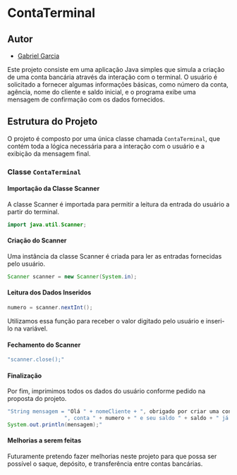# ContaTerminal

## Autor 
- [Gabriel Garcia](https://github.com/GabrielGarciaUSP)

Este projeto consiste em uma aplicação Java simples que simula a criação de uma conta bancária através da interação com o terminal. O usuário é solicitado a fornecer algumas informações básicas, como número da conta, agência, nome do cliente e saldo inicial, e o programa exibe uma mensagem de confirmação com os dados fornecidos.

## Estrutura do Projeto

O projeto é composto por uma única classe chamada `ContaTerminal`, que contém toda a lógica necessária para a interação com o usuário e a exibição da mensagem final.

### Classe `ContaTerminal`

#### Importação da Classe Scanner

A classe Scanner é importada para permitir a leitura da entrada do usuário a partir do terminal.

```java
import java.util.Scanner;
```
#### Criação do Scanner

Uma instância da classe Scanner é criada para ler as entradas fornecidas pelo usuário.
```java
Scanner scanner = new Scanner(System.in);
```
#### Leitura dos Dados Inseridos
```java
numero = scanner.nextInt();
```
Utilizamos essa função para receber o valor digitado pelo usuário e inseri-lo na variável.

#### Fechamento do Scanner
```java
"scanner.close();"
```
#### Finalização

Por fim, imprimimos todos os dados do usuário conforme pedido na proposta do projeto.
```java
"String mensagem = "Olá " + nomeCliente + ", obrigado por criar uma conta em nosso banco, sua agência é " + agencia +
                  ", conta " + numero + " e seu saldo " + saldo + " já está disponível para saque.";
System.out.println(mensagem);"
```
#### Melhorias a serem feitas

Futuramente pretendo fazer melhorias neste projeto para que possa ser possível o saque, depósito, e transferência
entre contas bancárias.